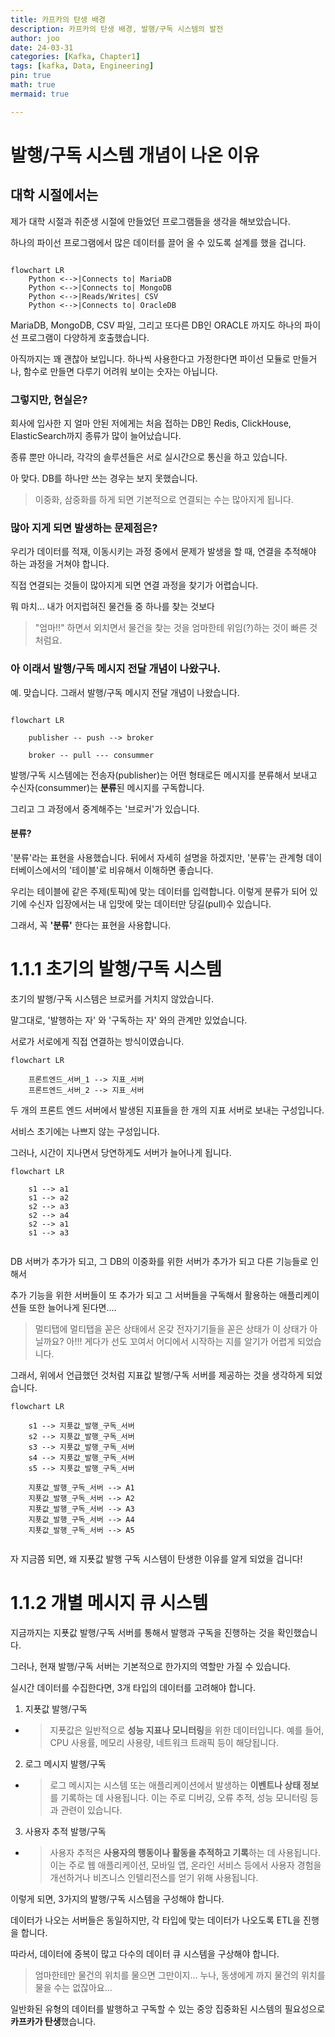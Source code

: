 ```yaml
---
title: 카프카의 탄생 배경
description: 카프카의 탄생 배경, 발행/구독 시스템의 발전
author: joo
date: 24-03-31
categories: [Kafka, Chapter1]
tags: [kafka, Data, Engineering]
pin: true
math: true
mermaid: true

---
```


# 발행/구독 시스템 개념이 나온 이유

## 대학 시절에서는

제가 대학 시절과 취준생 시절에 만들었던 프로그램들을 생각을 해보았습니다.

하나의 파이선 프로그램에서 많은 데이터를 끌어 올 수 있도록 설계를 했을 겁니다.


```mermaid

flowchart LR
    Python <-->|Connects to| MariaDB
    Python <-->|Connects to| MongoDB
    Python <-->|Reads/Writes| CSV
    Python <-->|Connects to| OracleDB

```


MariaDB, MongoDB, CSV 파일, 그리고 또다른 DB인 ORACLE 까지도 하나의 파이선 프로그램이 다양하게 호출했습니다.

아직까지는 꽤 괜찮아 보입니다.
하나씩 사용한다고 가정한다면 파이선 모듈로 만들거나, 함수로 만들면 다루기 어려워 보이는 숫자는 아닙니다.

### 그렇지만, 현실은?

회사에 입사한 지 얼마 안된 저에게는 처음 접하는 DB인 Redis, ClickHouse, ElasticSearch까지 종류가 많이 늘어났습니다.

종류 뿐만 아니라, 각각의 솔루션들은 서로 실시간으로 통신을 하고 있습니다.
 
아 맞다. DB를 하나만 쓰는 경우는 보지 못했습니다. 
>이중화, 삼중화를 하게 되면 기본적으로 연결되는 수는 많아지게 됩니다.

### 많아 지게 되면 발생하는 문제점은?

우리가 데이터를 적재, 이동시키는 과정 중에서 문제가 발생을 할 때, 연결을 추적해야 하는 과정을 거쳐야 합니다.

직접 연결되는 것들이 많아지게 되면 연결 과정을 찾기가 어렵습니다.

뭐 마치... 내가 어지럽혀진 물건들 중 하나를 찾는 것보다

>"엄마!!" 하면서 외치면서 물건을 찾는 것을 엄마한테 위임(?)하는 것이 빠른 것처럼요.

### 아 이래서 발행/구독 메시지 전달 개념이 나왔구나.
예. 맞습니다.
그래서 발행/구독 메시지 전달 개념이 나왔습니다.

```mermaid

flowchart LR
    
    publisher -- push --> broker
    
    broker -- pull --- consummer

```
발행/구독 시스템에는 전송자(publisher)는 어떤 형태로든 메시지를 분류해서 보내고
수신자(consummer)는 **분류**된 메시지를 구독합니다.

그리고 그 과정에서 중계해주는 '브로커'가 있습니다.

#### 분류?
'분류'라는 표현을 사용했습니다. 뒤에서 자세히 설명을 하겠지만, 
'분류'는 관계형 데이터베이스에서의 '테이블'로 비유해서 이해하면 좋습니다.

우리는 테이블에 같은 주제(토픽)에 맞는 데이터를 입력합니다. 이렇게 분류가 되어 있기에 수신자 입장에서는 내 입맛에 맞는 데이터만 당길(pull)수 있습니다.

그래서, 꼭 **'분류'** 한다는 표현을 사용합니다.

# 1.1.1 초기의 발행/구독 시스템
초기의 발행/구독 시스템은 브로커를 거치지 않았습니다.

말그대로, '발행하는 자' 와 '구독하는 자' 와의 관계만 있었습니다.

서로가 서로에게 직접 연결하는 방식이였습니다.
```mermaid
flowchart LR

    프론트엔드_서버_1 --> 지표_서버
    프론트엔드_서버_2 --> 지표_서버

```
두 개의 프론트 엔드 서버에서 발생된 지표들을 한 개의 지표 서버로 보내는 구성입니다.

서비스 초기에는 나쁘지 않는 구성입니다.

그러나, 시간이 지나면서 당연하게도 서버가 늘어나게 됩니다.

```mermaid
flowchart LR

    s1 --> a1
    s1 --> a2
    s2 --> a3
    s2 --> a4
    s2 --> a1
    s1 --> a3


```
DB 서버가 추가가 되고, 그 DB의 이중화를 위한 서버가 추가가 되고 다른 기능들로 인해서

추가 기능을 위한 서버들이 또 추가가 되고 그 서버들을 구독해서 활용하는 애플리케이션들 또한 늘어나게 된다면....


>멀티탭에 멀티탭을 꼳은 상태에서 온갖 전자기기들을 꼳은 상태가 이 상태가 아닐까요?
>아!!! 게다가 선도 꼬여서 어디에서 시작하는 지를 알기가 어렵게 되었습니다.

그래서, 위에서 언급했던 것처럼 지표값 발행/구독 서버를 제공하는 것을 생각하게 되었습니다.

```mermaid
flowchart LR

    s1 --> 지푯값_발행_구독_서버
    s2 --> 지푯값_발행_구독_서버
    s3 --> 지푯값_발행_구독_서버
    s4 --> 지푯값_발행_구독_서버
    s5 --> 지푯값_발행_구독_서버

    지푯값_발행_구독_서버 --> A1
    지푯값_발행_구독_서버 --> A2
    지푯값_발행_구독_서버 --> A3
    지푯값_발행_구독_서버 --> A4
    지푯값_발행_구독_서버 --> A5


```
자 지금쯤 되면, 왜 지푯값 발행 구독 시스템이 탄생한 이유를 알게 되었을 겁니다!

# 1.1.2 개별 메시지 큐 시스템

지금까지는 지푯값 발행/구독 서버를 통해서 발행과 구독을 진행하는 것을 확인했습니다.

그러나, 현재 발행/구독 서버는 기본적으로 한가지의 역할만 가질 수 있습니다.

실시간 데이터를 수집한다면, 3개 타입의 데이터를 고려해야 합니다.

1. 지푯값 발행/구독
- >지푯값은 일반적으로 **성능 지표나 모니터링**을 위한 데이터입니다. 예를 들어, CPU 사용률, 메모리 사용량, 네트워크 트래픽 등이 해당됩니다.

2. 로그 메시지 발행/구독
- >로그 메시지는 시스템 또는 애플리케이션에서 발생하는 **이벤트나 상태 정보**를 기록하는 데 사용됩니다. 이는 주로 디버깅, 오류 추적, 성능 모니터링 등과 관련이 있습니다.

3. 사용자 추적 발행/구독
- >사용자 추적은 **사용자의 행동이나 활동을 추적하고 기록**하는 데 사용됩니다. 이는 주로 웹 애플리케이션, 모바일 앱, 온라인 서비스 등에서 사용자 경험을 개선하거나 비즈니스 인텔리전스를 얻기 위해 사용됩니다.

이렇게 되면, 3가지의 발행/구독 시스템을 구성해야 합니다.

데이터가 나오는 서버들은 동일하지만, 각 타입에 맞는 데이터가 나오도록 ETL을 진행을 합니다.

따라서, 데이터에 중복이 많고 다수의 데이터 큐 시스템을 구상해야 합니다.

> 엄마한테만 물건의 위치를 물으면 그만이지... 누나, 동생에게 까지 물건의 위치를 물을 수는 없잖아요...

일반화된 유형의 데이터를 발행하고 구독할 수 있는 중앙 집중화된 시스템의 필요성으로 **카프카가 탄생**했습니다.
